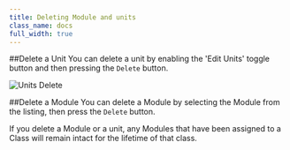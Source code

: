 ```yaml
---
title: Deleting Module and units
class_name: docs
full_width: true
---
```


##Delete a Unit
You can delete a unit by enabling the 'Edit Units' toggle button and then pressing the `Delete` button.

![Units Delete](/img/docs/unit_delete.png)

##Delete a Module
You can delete a Module by selecting the Module from the listing, then press the `Delete` button.


If you delete a Module or a unit, any Modules that have been assigned to a Class will remain intact for the lifetime of that class.
